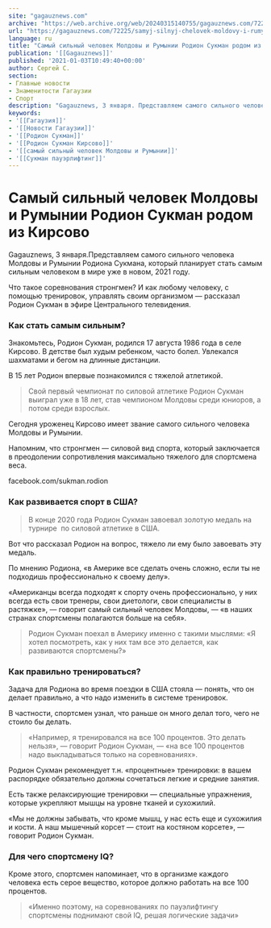 ```yaml
---
site: "gagauznews.com"
archive: "https://web.archive.org/web/20240315140755/gagauznews.com/72225/samyj-silnyj-chelovek-moldovy-i-rumynii-rodion-sukman-rodom-iz-kirsovo.html"
url: "https://gagauznews.com/72225/samyj-silnyj-chelovek-moldovy-i-rumynii-rodion-sukman-rodom-iz-kirsovo.html"
language: ru
title: "Самый сильный человек Молдовы и Румынии Родион Сукман родом из Кирсово"
publication: '[[Gagauznews]]'
published: '2021-01-03T10:49:40+00:00'
author: Сергей С.
section:
- Главные новости
- Знаменитости Гагаузии
- Спорт
description: "Gagauznews, 3 января. Представляем самого сильного человека Молдовы и Румынии Родиона Сукмана, который планирует стать самым сильным человеком в мире уже в новом, 2021 году. Что такое соревнования стронгмен? И как любому человеку, с помощью тренировок, управлять своим организмом — рассказал Родион Сукман в эфире Центрального телевидения. Как стать самым сильным? Знакомьтесь, Родион Сукман, родился 17 августа 1986 года в селе Кирсово. В детстве был худым ребенком, часто болел. Увлекался шахматами и бегом на длинные дистанции. В 15 лет Родион впервые познакомился с тяжелой атлетикой. Свой первый чемпионат по силовой атлетике Родион Сукман выиграл уже в 18 лет, став чемпионом […]"
keywords:
- '[[Гагаузия]]'
- '[[Новости Гагаузии]]'
- '[[Родион Сукман]]'
- '[[Родион Сукман Кирсово]]'
- '[[самый сильный человек Молдовы и Румынии]]'
- '[[Сукман пауэрлифтинг]]'
---
```


# Самый сильный человек Молдовы и Румынии Родион Сукман родом из Кирсово

Gagauznews, 3 января.Представляем самого сильного человека Молдовы и Румынии Родиона Сукмана, который планирует стать самым сильным человеком в мире уже в новом, 2021 году.

Что такое соревнования стронгмен? И как любому человеку, с помощью тренировок, управлять своим организмом — рассказал Родион Сукман в эфире Центрального телевидения.

### Как стать самым сильным?

Знакомьтесь, Родион Сукман, родился 17 августа 1986 года в селе Кирсово. В детстве был худым ребенком, часто болел. Увлекался шахматами и бегом на длинные дистанции.

В 15 лет Родион впервые познакомился с тяжелой атлетикой.

> Свой первый чемпионат по силовой атлетике Родион Сукман выиграл уже в 18 лет, став чемпионом Молдовы среди юниоров, а потом среди взрослых.

Сегодня уроженец Кирсово имеет звание самого сильного человека Молдовы и Румынии.

Напомним, что стронгмен — силовой вид спорта, который заключается в преодолении сопротивления максимально тяжелого для спортсмена веса.

facebook.com/sukman.rodion

### Как развивается спорт в США?

> В конце 2020 года Родион Сукман завоевал золотую медаль на турнире  по силовой атлетике в США.

Вот что рассказал Родион на вопрос, тяжело ли ему было завоевать эту медаль.

По мнению Родиона, «в Америке все сделать очень сложно, если ты не подходишь профессионально к своему делу».

«Американцы всегда подходят к спорту очень профессионально, у них всегда есть свои тренеры, свои диетологи, свои специалисты в растяжке», — говорит самый сильный человек Молдовы, — «в наших странах спортсмены полагаются больше на себя».

> Родион Сукман поехал в Америку именно с такими мыслями: «Я хотел посмотреть, как у них там все это делается, как развиваются спортсмены?»

### Как правильно тренироваться?

Задача для Родиона во время поездки в США стояла — понять, что он делает правильно, а что надо изменить в системе тренировок.

В частности, спортсмен узнал, что раньше он много делал того, чего не стоило бы делать.

> «Например, я тренировался на все 100 процентов. Это делать нельзя», — говорит Родион Сукман, — «на все 100 процентов надо выкладываться только на соревнованиях».

Родион Сукман рекомендует т.н. «процентные» тренировки: в вашем распорядке обязательно должны сочетаться легкие и средние занятия.

Есть также релаксирующие тренировки — специальные упражнения, которые укрепляют мышцы на уровне тканей и сухожилий.

«Мы не должны забывать, что кроме мышц, у нас есть еще и сухожилия и кости. А наш мышечный корсет — стоит на костяном корсете», — говорит Родион Сукман.

### Для чего спортсмену IQ?

Кроме этого, спортсмен напоминает, что в организме каждого человека есть серое вещество, которое должно работать на все 100 процентов.

> «Именно поэтому, на соревнованиях по пауэлифтингу спортсмены поднимают свой IQ, решая логические задачи»